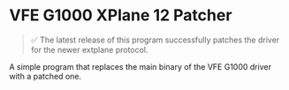 # VFE G1000 XPlane 12 Patcher
> ✅ The latest release of this program successfully patches the driver for the newer extplane protocol.

A simple program that replaces the main binary of the VFE G1000 driver with a patched one.

